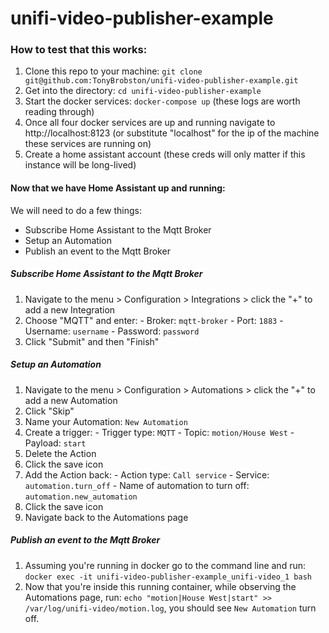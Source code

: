 # unifi-video-publisher-example

### How to test that this works:
1. Clone this repo to your machine: `git clone git@github.com:TonyBrobston/unifi-video-publisher-example.git`
2. Get into the directory: `cd unifi-video-publisher-example`
3. Start the docker services: `docker-compose up` (these logs are worth reading through)
4. Once all four docker services are up and running navigate to http://localhost:8123 (or substitute "localhost" for the ip of the machine these services are running on)
5. Create a home assistant account (these creds will only matter if this instance will be long-lived)

#### Now that we have Home Assistant up and running:
We will need to do a few things:
  - Subscribe Home Assistant to the Mqtt Broker
  - Setup an Automation
  - Publish an event to the Mqtt Broker

##### Subscribe Home Assistant to the Mqtt Broker
  1. Navigate to the menu > Configuration > Integrations > click the "+" to add a new Integration
  2. Choose "MQTT" and enter:
    - Broker: `mqtt-broker`
    - Port: `1883`
    - Username: `username`
    - Password: `password`
  3. Click "Submit" and then "Finish"

##### Setup an Automation
  1. Navigate to the menu > Configuration > Automations > click the "+" to add a new Automation
  2. Click "Skip"
  3. Name your Automation: `New Automation`
  4. Create a trigger:
    - Trigger type: `MQTT`
    - Topic: `motion/House West`
    - Payload: `start`
  5. Delete the Action
  6. Click the save icon
  7. Add the Action back:
    - Action type: `Call service`
    - Service: `automation.turn_off`
    - Name of automation to turn off: `automation.new_automation`
  8. Click the save icon
  9. Navigate back to the Automations page

##### Publish an event to the Mqtt Broker
  1. Assuming you're running in docker go to the command line and run: `docker exec -it unifi-video-publisher-example_unifi-video_1 bash`
  2. Now that you're inside this running container, while observing the Automations page, run: `echo "motion|House West|start" >> /var/log/unifi-video/motion.log`, you should see `New Automation` turn off.
  

